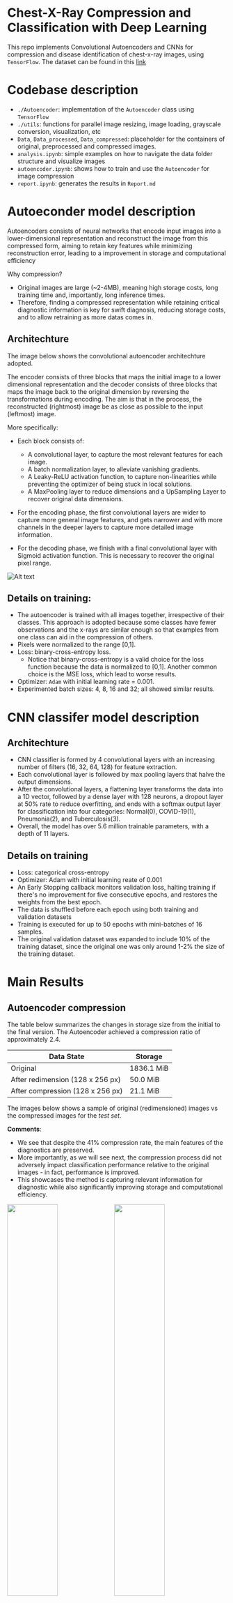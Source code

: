 # Chest-X-Ray Compression and Classification with Deep Learning
This repo implements Convolutional Autoencoders and CNNs for compression and disease identification of chest-x-ray images, using `TensorFlow`.
The dataset can be found in this [link](https://www.kaggle.com/datasets/jtiptj/chest-xray-pneumoniacovid19tuberculosis)

# Codebase description
- `./Autoencoder`: implementation of the `Autoencoder` class using `TensorFlow`
- `./utils`: functions for parallel image resizing, image loading, grayscale conversion, visualization, etc
- `Data`, `Data_processed`, `Data_compressed`: placeholder for the containers of original, preprocessed and compressed images.
- `analysis.ipynb`: simple examples on how to navigate the data folder structure and visualize images
- `autoencoder.ipynb`: shows how to train and use the `Autoencoder` for image compression
- `report.ipynb`: generates the results in `Report.md`

# Autoeconder model description
Autoencoders consists of neural networks that encode input images into a lower-dimensional representation and reconstruct the image from this compressed form, aiming to retain key features while minimizing reconstruction error, leading to a improvement in storage and computational efficiency

Why compression?
- Original images are large (~2-4MB), meaning high storage costs, long training time and, importantly, long inference times. 
- Therefore, finding a compressed representation while retaining critical diagnostic information is key for swift diagnosis, reducing storage costs, and to allow retraining as more datas comes in.

## Architechture
The image below shows the convolutional autoencoder architechture adopted. 

The encoder consists of three blocks that maps the initial image to a lower dimensional representation and the decoder consists of three blocks that maps the image back to the original dimension by reversing the transformations during encoding. The aim is that in the process, the reconstructed (rightmost) image be as close as possible to the input (leftmost) image.  

More specifically:
- Each block consists of:
  - A convolutional layer, to capture the most relevant features for each image.
  - A batch normalization layer, to alleviate vanishing gradients.
  - A Leaky-ReLU activation function, to capture non-linearities while preventing the optimizer of being stuck in local solutions.
  - A MaxPooling layer to reduce dimensions and a UpSampling Layer to recover original data dimensions.

- For the encoding phase, the first convolutional layers are wider to capture more general image features, and gets narrower and with more channels in the deeper layers to capture more detailed image information.

- For the decoding phase, we finish with a final convolutional layer with Sigmoid activation function. This is necessary to recover the original pixel range.

![Alt text](./assets/images/AutoArch.png)

## Details on training:
- The autoencoder is trained with all images together, irrespective of their classes. This approach is adopted because some classes have fewer observations and the x-rays are similar enough so that examples from one class can aid in the compression of others.
- Pixels were normalized to the range [0,1].
- Loss: binary-cross-entropy loss.
  - Notice that binary-cross-entropy is a valid choice for the loss function because the data is normalized to [0,1]. Another common choice is the MSE loss, which lead to worse results.
- Optimizer: `Adam` with initial learning rate = 0.001.
- Experimented batch sizes: 4, 8, 16 and 32; all showed similar results.

# CNN classifer model description
## Architechture
- CNN classifier is formed by 4 convolutional layers with an increasing number of filters (16, 32, 64, 128) for feature extraction. 
- Each convolutional layer is followed by max pooling layers that halve the output dimensions. 
- After the convolutional layers, a flattening layer transforms the data into a 1D vector, followed by a dense layer with 128 neurons, a dropout layer at 50% rate to reduce overfitting, and ends with a softmax output layer for classification into four categories:  Normal(0), COVID-19(1), Pneumonia(2), and Tuberculosis(3). 
- Overall, the model has over 5.6 million trainable parameters, with a depth of 11 layers.

## Details on training
- Loss: categorical cross-entropy
- Optimizer: Adam with initial learning reate of 0.001
 - An Early Stopping callback monitors validation loss, halting training if there's no improvement for five consecutive epochs, and restores the weights from the best epoch. 
- The data is shuffled before each epoch using both training and validation datasets
- Training is executed for up to 50 epochs with mini-batches of 16 samples.
- The original validation dataset was expanded to include 10% of the training dataset, since the original one was only around 1-2% the size of the training dataset.

# Main Results
## Autoencoder compression
The table below summarizes the changes in storage size from the initial to the final version. The Autoencoder achieved a compression ratio of approximately 2.4. 

| Data State  |  Storage | 
| --------- | --------- | 
| Original |  1836.1 MiB | 
| After redimension (128 x 256 px) | 50.0 MiB | 
| After compression (128 x 256 px) | 21.1 MiB  | 

The images below shows a sample of original (redimensioned) images vs the compressed images for the *test set*.

**Comments**:
- We see that despite the 41% compression rate, the main features of the diagnostics are preserved. 
- More importantly, as we will see next, the compression process did not adversely impact classification performance relative to the original images - in fact, performance is improved. 
- This showcases the method is capturing relevant information for diagnostic while also significantly improving storage and computational efficiency.

<img src="./assets/images/atc-orig-vs-predict-Normal.png" width="48%"/>
<img src="./assets/images/atc-orig-vs-predict-Covid19.png"  width="48%"/>
<img src="./assets/images/atc-orig-vs-predict-Pneumonia.png"  width="48%"/>
<img src="./assets/images/atc-orig-vs-predict-Turberculosis.png" width="48%"/>

## Disease identification with CNNs
The CNN model was trained and tested on two datasets:
- Preprocessed-only Images
- Preprocessed and compressed images

Below figures show the confusion matrix and overall performance metrics for classication in both cases.

**Comments**
- The overall weighted accuracy stands around 80%. 
- The model classifies all but the Normal images with an f1-score between 0.85 and 0.9. 
  - The model does not give many false positives, showing a precision ~0.93 
  - However, it struggles to distinguish Normal images from others, presenting a recall of 0.44.
  - The test confusion matrix shows many are being labeled as Pneumonia. 
  - It is worth mentioning the misclassification of Normal images is worse with preprocessed-only images.

- The overall classification performance is slightly better for the CNN trained and tested on the preprocessed and autoencoded images.
  - This suggests the Autoencoder is capturing all the essential information for diagnostic, while significantly reducing memory overhead, and training and inference times. 

### Results: preprocessed-only images

<img src="./assets/images/Training_Confusion_Matrix_processed.jpg" alt="Training-Confusion-Matrix-Preprocessed" width="45%" />
<img src="./assets/images/Validation_Confusion_Matrix_processed.jpg" alt="Validation-Confusion-Matrix-Preprocessed" width="45%" />
<div style="text-align: center;">
    <img src="./assets/images/Test_Confusion_Matrix_processed.jpg" alt="Test-Confusion-Matrix-Preprocessed" width="45%" />
</div>

<div style="text-align: center;">
    <img src="./assets/images/image-5.png" alt="None" width="60%" />
</div>

### Results: preprocessed and compressed images
<img src="./assets/images/Training_Confusion_Matrix_compressed.jpg" alt="Training-Confusion-Matrix-Compressed" width="45%" />
<img src="./assets/images/Validation_Confusion_Matrix_compressed.jpg" alt="Validation-Confusion-Matrix-Compressed" width="45%" />
<div style="text-align: center;">
    <img src="./assets/images/Validation_Confusion_Matrix_compressed.jpg" alt="Validation-Confusion-Matrix-Compressed" width="45%" />
</div>

<div style="text-align: center;">
    <img src="./assets/images/image-4.png" alt="None" width="60%" />
</div>


# References
[1] Faden, H., & El-Sharif, N. (2019). The global and regional prevalence of community-acquired pneumonia in children under five in 2010. InTechOpen.

[2] Kaggle Dataset: “Chest X-ray - Pneumonia, COVID-19, Tuberculosis.” Retrieved from https://www.kaggle.com/datasets/jtiptj/chest-xray-pneumoniacovid19tuberculosis

[3] Rudan, I., et al. (2008). Epidemiology and etiology of childhood pneumonia. Bulletin of the World Health Organization, 86(5), 408-416.

[4] Fauci, A. S., et al. (2020). Covid-19—Navigating the Uncharted. New England Journal of Medicine, 382(13), 1268-1269.

[5] Nandi, D., Ashour, A. S., Samanta, S., Chakraborty, S., Salem, M. A. M., & Dey, N. (Year of publication). Principal component analysis in medical image processing: a study. International Journal of Image Mining, 1(1).

[6] Maier, A., Syben, C., Lasser, T., & Riess, C. (2019). A gentle introduction to deep learning in medical image processing. Zeitschrift für Medizinische Physik, 29(2), 86-101.

[7] Sarvamangala, D.R., Kulkarni, R.V. Convolutional neural networks in medical image understanding: a survey. Evol. Intel. 15, 1–22 (2022).

[8] E. Miranda, M. Aryuni and E. Irwansyah, “A survey of medical image classification techniques,” 2016 International Conference on Information Management and Technology (ICIMTech), 2016, pp. 56-61.

[9] Jamil, S., Piran, M. J., Rahman, M., & Kwon, O.-J. (2023). Learning-driven lossy image compression: A comprehensive survey. Engineering Applications of Artificial Intelligence, 123(Part B), 106361.

[10] Masters, D., & Luschi, C. (2018). Revisiting small batch training for deep neural networks. arXiv preprint arXiv:1804.07612.




